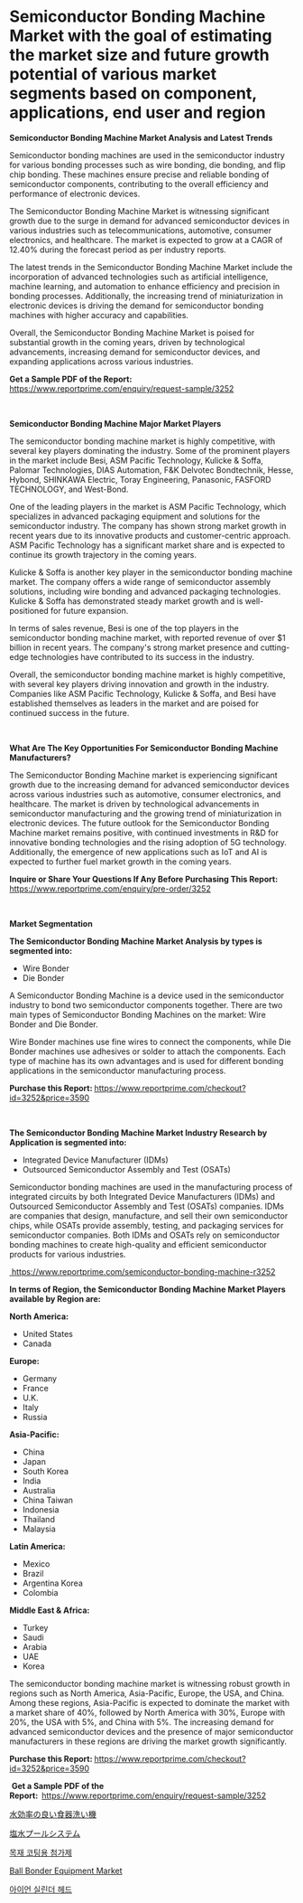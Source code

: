 <p><h1>Semiconductor Bonding Machine Market with the goal of estimating the market size and future growth potential of various market segments based on component, applications, end user and region</h1></p><p><strong>Semiconductor Bonding Machine Market Analysis and Latest Trends</strong></p>
<p><p>Semiconductor bonding machines are used in the semiconductor industry for various bonding processes such as wire bonding, die bonding, and flip chip bonding. These machines ensure precise and reliable bonding of semiconductor components, contributing to the overall efficiency and performance of electronic devices.</p><p>The Semiconductor Bonding Machine Market is witnessing significant growth due to the surge in demand for advanced semiconductor devices in various industries such as telecommunications, automotive, consumer electronics, and healthcare. The market is expected to grow at a CAGR of 12.40% during the forecast period as per industry reports.</p><p>The latest trends in the Semiconductor Bonding Machine Market include the incorporation of advanced technologies such as artificial intelligence, machine learning, and automation to enhance efficiency and precision in bonding processes. Additionally, the increasing trend of miniaturization in electronic devices is driving the demand for semiconductor bonding machines with higher accuracy and capabilities.</p><p>Overall, the Semiconductor Bonding Machine Market is poised for substantial growth in the coming years, driven by technological advancements, increasing demand for semiconductor devices, and expanding applications across various industries.</p></p>
<p><strong>Get a Sample PDF of the Report:&nbsp;</strong> <a href="https://www.reportprime.com/enquiry/request-sample/3252">https://www.reportprime.com/enquiry/request-sample/3252</a></p>
<p>&nbsp;</p>
<p><strong>Semiconductor Bonding Machine Major Market Players</strong></p>
<p><p>The semiconductor bonding machine market is highly competitive, with several key players dominating the industry. Some of the prominent players in the market include Besi, ASM Pacific Technology, Kulicke & Soffa, Palomar Technologies, DIAS Automation, F&K Delvotec Bondtechnik, Hesse, Hybond, SHINKAWA Electric, Toray Engineering, Panasonic, FASFORD TECHNOLOGY, and West-Bond.</p><p>One of the leading players in the market is ASM Pacific Technology, which specializes in advanced packaging equipment and solutions for the semiconductor industry. The company has shown strong market growth in recent years due to its innovative products and customer-centric approach. ASM Pacific Technology has a significant market share and is expected to continue its growth trajectory in the coming years.</p><p>Kulicke & Soffa is another key player in the semiconductor bonding machine market. The company offers a wide range of semiconductor assembly solutions, including wire bonding and advanced packaging technologies. Kulicke & Soffa has demonstrated steady market growth and is well-positioned for future expansion.</p><p>In terms of sales revenue, Besi is one of the top players in the semiconductor bonding machine market, with reported revenue of over $1 billion in recent years. The company's strong market presence and cutting-edge technologies have contributed to its success in the industry.</p><p>Overall, the semiconductor bonding machine market is highly competitive, with several key players driving innovation and growth in the industry. Companies like ASM Pacific Technology, Kulicke & Soffa, and Besi have established themselves as leaders in the market and are poised for continued success in the future.</p></p>
<p>&nbsp;</p>
<p><strong>What Are The Key Opportunities For Semiconductor Bonding Machine Manufacturers?</strong></p>
<p><p>The Semiconductor Bonding Machine market is experiencing significant growth due to the increasing demand for advanced semiconductor devices across various industries such as automotive, consumer electronics, and healthcare. The market is driven by technological advancements in semiconductor manufacturing and the growing trend of miniaturization in electronic devices. The future outlook for the Semiconductor Bonding Machine market remains positive, with continued investments in R&D for innovative bonding technologies and the rising adoption of 5G technology. Additionally, the emergence of new applications such as IoT and AI is expected to further fuel market growth in the coming years.</p></p>
<p><strong>Inquire or Share Your Questions If Any Before Purchasing This Report:</strong> <a href="https://www.reportprime.com/enquiry/pre-order/3252">https://www.reportprime.com/enquiry/pre-order/3252</a></p>
<p>&nbsp;</p>
<p><strong>Market Segmentation</strong></p>
<p><strong>The Semiconductor Bonding Machine Market Analysis by types is segmented into:</strong></p>
<p><ul><li>Wire Bonder</li><li>Die Bonder</li></ul></p>
<p><p>A Semiconductor Bonding Machine is a device used in the semiconductor industry to bond two semiconductor components together. There are two main types of Semiconductor Bonding Machines on the market: Wire Bonder and Die Bonder. </p><p>Wire Bonder machines use fine wires to connect the components, while Die Bonder machines use adhesives or solder to attach the components. Each type of machine has its own advantages and is used for different bonding applications in the semiconductor manufacturing process.</p></p>
<p><strong>Purchase this Report:&nbsp;</strong><a href="https://www.reportprime.com/checkout?id=3252&price=3590">https://www.reportprime.com/checkout?id=3252&price=3590</a></p>
<p>&nbsp;</p>
<p><strong>The Semiconductor Bonding Machine Market Industry Research by Application is segmented into:</strong></p>
<p><ul><li>Integrated Device Manufacturer (IDMs)</li><li>Outsourced Semiconductor Assembly and Test (OSATs)</li></ul></p>
<p><p>Semiconductor bonding machines are used in the manufacturing process of integrated circuits by both Integrated Device Manufacturers (IDMs) and Outsourced Semiconductor Assembly and Test (OSATs) companies. IDMs are companies that design, manufacture, and sell their own semiconductor chips, while OSATs provide assembly, testing, and packaging services for semiconductor companies. Both IDMs and OSATs rely on semiconductor bonding machines to create high-quality and efficient semiconductor products for various industries.</p></p>
<p><a href="https://www.reportprime.com/semiconductor-bonding-machine-r3252">&nbsp;https://www.reportprime.com/semiconductor-bonding-machine-r3252</a></p>
<p><strong>In terms of Region, the Semiconductor Bonding Machine Market Players available by Region are:</strong></p>
<p>
    <p> <strong> North America: </strong>
        <ul>
            <li>United States</li>
            <li>Canada</li>
        </ul>
        </p> 
    <p> <strong> Europe: </strong>
        <ul>
            <li>Germany</li>
            <li>France</li>
            <li>U.K.</li>
            <li>Italy</li>
            <li>Russia</li>
        </ul>
        </p> 
    <p> <strong> Asia-Pacific: </strong>
        <ul>
            <li>China</li>
            <li>Japan</li>
            <li>South Korea</li>
            <li>India</li>
            <li>Australia</li>
            <li>China Taiwan</li>
            <li>Indonesia</li>
            <li>Thailand</li>
            <li>Malaysia</li>
        </ul>
        </p> 
    <p> <strong> Latin America: </strong>
        <ul>
            <li>Mexico</li>
            <li>Brazil</li>
            <li>Argentina Korea</li>
            <li>Colombia</li>
        </ul>
        </p> 
    <p> <strong> Middle East & Africa: </strong>
        <ul>
            <li>Turkey</li>
            <li>Saudi</li>
            <li>Arabia</li>
            <li>UAE</li>
            <li>Korea</li>
        </ul>
    </p>
    </p>
<p><p>The semiconductor bonding machine market is witnessing robust growth in regions such as North America, Asia-Pacific, Europe, the USA, and China. Among these regions, Asia-Pacific is expected to dominate the market with a market share of 40%, followed by North America with 30%, Europe with 20%, the USA with 5%, and China with 5%. The increasing demand for advanced semiconductor devices and the presence of major semiconductor manufacturers in these regions are driving the market growth significantly.</p></p>
<p><strong>Purchase this Report: </strong><a href="https://www.reportprime.com/checkout?id=3252&price=3590">https://www.reportprime.com/checkout?id=3252&price=3590</a></p>
<p>&nbsp;<strong>Get a Sample PDF of the Report:&nbsp;&nbsp;</strong><a href="https://www.reportprime.com/enquiry/request-sample/3252">https://www.reportprime.com/enquiry/request-sample/3252</a></p>
<p><strong></strong></p>
<p><p><a href="https://github.com/luffiazaza/Market-Research-Report-List-1/blob/main/147748672860.md">水効率の良い食器洗い機</a></p><p><a href="https://github.com/one-cool-chick/Market-Research-Report-List-1/blob/main/841348272861.md">塩水プールシステム</a></p><p><a href="https://github.com/PhilToryphy7876567/Market-Research-Report-List-1/blob/main/186889069671.md">목재 코팅용 첨가제</a></p><p><a href="https://github.com/gladysalidde/Market-Research-Report-List-1/blob/main/ball-bonder-equipment-market.md">Ball Bonder Equipment Market</a></p><p><a href="https://github.com/solomonbode85/Market-Research-Report-List-1/blob/main/281514069672.md">아이언 실린더 헤드</a></p></p>